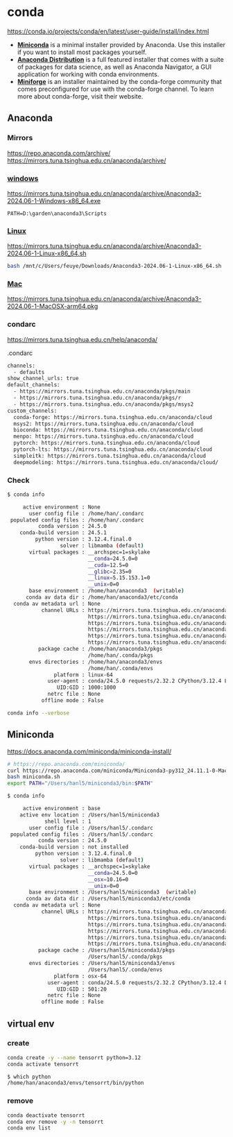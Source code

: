 # conda

<https://conda.io/projects/conda/en/latest/user-guide/install/index.html>

- **[Miniconda](https://docs.anaconda.com/free/miniconda/)** is a minimal installer provided by Anaconda. Use this installer if you want to install most packages yourself.
- **[Anaconda Distribution](https://www.anaconda.com/download)** is a full featured installer that comes with a suite of packages for data science, as well as Anaconda Navigator, a GUI application for working with conda environments.
- **[Miniforge](https://github.com/conda-forge/miniforge)** is an installer maintained by the conda-forge community that comes preconfigured for use with the conda-forge channel. To learn more about conda-forge, visit their website.

## Anaconda

### Mirrors

<https://repo.anaconda.com/archive/>
<https://mirrors.tuna.tsinghua.edu.cn/anaconda/archive/>

### [windows](https://docs.conda.io/projects/conda/en/latest/user-guide/install/windows.html)

<https://mirrors.tuna.tsinghua.edu.cn/anaconda/archive/Anaconda3-2024.06-1-Windows-x86_64.exe>

```env
PATH=D:\garden\anaconda3\Scripts
```

### [Linux](https://docs.conda.io/projects/conda/en/latest/user-guide/install/index.html)

<https://mirrors.tuna.tsinghua.edu.cn/anaconda/archive/Anaconda3-2024.06-1-Linux-x86_64.sh>

```sh
bash /mnt/c/Users/feuye/Downloads/Anaconda3-2024.06-1-Linux-x86_64.sh
```

### [Mac](https://conda.io/projects/conda/en/latest/user-guide/install/macos.html)

<https://mirrors.tuna.tsinghua.edu.cn/anaconda/archive/Anaconda3-2024.06-1-MacOSX-arm64.pkg>

### condarc

<https://mirrors.tuna.tsinghua.edu.cn/help/anaconda/>

.condarc

```sh
channels:
  - defaults
show_channel_urls: true
default_channels:
  - https://mirrors.tuna.tsinghua.edu.cn/anaconda/pkgs/main
  - https://mirrors.tuna.tsinghua.edu.cn/anaconda/pkgs/r
  - https://mirrors.tuna.tsinghua.edu.cn/anaconda/pkgs/msys2
custom_channels:
  conda-forge: https://mirrors.tuna.tsinghua.edu.cn/anaconda/cloud
  msys2: https://mirrors.tuna.tsinghua.edu.cn/anaconda/cloud
  bioconda: https://mirrors.tuna.tsinghua.edu.cn/anaconda/cloud
  menpo: https://mirrors.tuna.tsinghua.edu.cn/anaconda/cloud
  pytorch: https://mirrors.tuna.tsinghua.edu.cn/anaconda/cloud
  pytorch-lts: https://mirrors.tuna.tsinghua.edu.cn/anaconda/cloud
  simpleitk: https://mirrors.tuna.tsinghua.edu.cn/anaconda/cloud
  deepmodeling: https://mirrors.tuna.tsinghua.edu.cn/anaconda/cloud/
```

### Check

```sh
$ conda info

     active environment : None
       user config file : /home/han/.condarc
 populated config files : /home/han/.condarc
          conda version : 24.5.0
    conda-build version : 24.5.1
         python version : 3.12.4.final.0
                 solver : libmamba (default)
       virtual packages : __archspec=1=skylake
                          __conda=24.5.0=0
                          __cuda=12.5=0
                          __glibc=2.35=0
                          __linux=5.15.153.1=0
                          __unix=0=0
       base environment : /home/han/anaconda3  (writable)
      conda av data dir : /home/han/anaconda3/etc/conda
  conda av metadata url : None
           channel URLs : https://mirrors.tuna.tsinghua.edu.cn/anaconda/pkgs/main/linux-64
                          https://mirrors.tuna.tsinghua.edu.cn/anaconda/pkgs/main/noarch
                          https://mirrors.tuna.tsinghua.edu.cn/anaconda/pkgs/r/linux-64
                          https://mirrors.tuna.tsinghua.edu.cn/anaconda/pkgs/r/noarch
                          https://mirrors.tuna.tsinghua.edu.cn/anaconda/pkgs/msys2/linux-64
                          https://mirrors.tuna.tsinghua.edu.cn/anaconda/pkgs/msys2/noarch
          package cache : /home/han/anaconda3/pkgs
                          /home/han/.conda/pkgs
       envs directories : /home/han/anaconda3/envs
                          /home/han/.conda/envs
               platform : linux-64
             user-agent : conda/24.5.0 requests/2.32.2 CPython/3.12.4 Linux/5.15.153.1-microsoft-standard-WSL2 ubuntu/22.04.4 glibc/2.35 solver/libmamba conda-libmamba-solver/24.1.0 libmambapy/1.5.8 aau/0.4.4 c/. s/. e/.
                UID:GID : 1000:1000
             netrc file : None
           offline mode : False
```

```sh
conda info --verbose
```

## Miniconda

<https://docs.anaconda.com/miniconda/miniconda-install/>

```sh
# https://repo.anaconda.com/miniconda/
curl https://repo.anaconda.com/miniconda/Miniconda3-py312_24.11.1-0-MacOSX-x86_64.sh -o miniconda.sh
bash miniconda.sh
export PATH="/Users/hanl5/miniconda3/bin:$PATH"
```

```sh
$ conda info

     active environment : base
    active env location : /Users/hanl5/miniconda3
            shell level : 1
       user config file : /Users/hanl5/.condarc
 populated config files : /Users/hanl5/.condarc
          conda version : 24.5.0
    conda-build version : not installed
         python version : 3.12.4.final.0
                 solver : libmamba (default)
       virtual packages : __archspec=1=skylake
                          __conda=24.5.0=0
                          __osx=10.16=0
                          __unix=0=0
       base environment : /Users/hanl5/miniconda3  (writable)
      conda av data dir : /Users/hanl5/miniconda3/etc/conda
  conda av metadata url : None
           channel URLs : https://mirrors.tuna.tsinghua.edu.cn/anaconda/pkgs/main/osx-64
                          https://mirrors.tuna.tsinghua.edu.cn/anaconda/pkgs/main/noarch
                          https://mirrors.tuna.tsinghua.edu.cn/anaconda/pkgs/r/osx-64
                          https://mirrors.tuna.tsinghua.edu.cn/anaconda/pkgs/r/noarch
                          https://mirrors.tuna.tsinghua.edu.cn/anaconda/pkgs/msys2/osx-64
                          https://mirrors.tuna.tsinghua.edu.cn/anaconda/pkgs/msys2/noarch
          package cache : /Users/hanl5/miniconda3/pkgs
                          /Users/hanl5/.conda/pkgs
       envs directories : /Users/hanl5/miniconda3/envs
                          /Users/hanl5/.conda/envs
               platform : osx-64
             user-agent : conda/24.5.0 requests/2.32.2 CPython/3.12.4 Darwin/23.4.0 OSX/10.16 solver/libmamba conda-libmamba-solver/24.1.0 libmambapy/1.5.8 aau/0.4.4 c/. s/. e/.
                UID:GID : 501:20
             netrc file : None
           offline mode : False
```

## virtual env

### create

```sh
conda create -y --name tensorrt python=3.12
conda activate tensorrt

$ which python
/home/han/anaconda3/envs/tensorrt/bin/python
```

### remove

```sh
conda deactivate tensorrt
conda env remove -y -n tensorrt
conda env list
```
